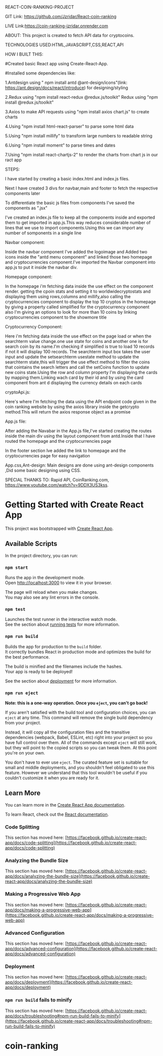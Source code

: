 REACT-COIN-RANKING-PROJECT

GIT Link: https://github.com/Jzridar/React-coin-ranking

LIVE Link:https://coin-ranking-jzridar.onrender.com



ABOUT: This project is created to fetch API data for cryptocoins.

TECHNOLOGIES USED:HTML,JAVASCRIPT,CSS,REACT,API

HOW I BUILT THIS:

#Created basic React app using Create-React-App.

#Installed some dependencies like:

1.Antdesign using " npm install antd @ant-design/icons"(link: https://ant.design/docs/react/introduce) for designing/styling

2.Redux using "npm install react-redux @redux.js/toolkit"
Redux using "npm install @redux.js/toolkit"

3.Axios to make API requests using "npm install axios chart.js" to create charts

4.Using "npm install html-react-parser" to parse some html data

5.Using "npm install millify" to transform large numbers to readable string

6.Using "npm install moment" to parse times and dates

7.Using "npm install react-chartjs-2" to render the charts from chart js in our ract app

STEPS:

I have started by creating a basic index.html and index.js files.

Next I have created 3 divs for navbar,main and footer to fetch the respective components later

To differentiate the basic js files from components I've saved the components as ".jsx"

I've created an index.js file to keep all the components inside and exported them to get imported in app.js.This way reduces considerable number of lines that we use to import components.Using this we can import any number of somponents in a single line


Navbar component:

Inside the navbar component I've added the logoimage and Added two icons inside the "antd menu component" and linked those two homepage and cryptocurrencies component.I've imported the Navbar component into app.js to put it inside the navbar div. 

Homepage component:

In the homepage i'm fetching data inside the use effect on the component render. getting the cpoin stats and setting it to worldwidecryptostats and displaying them using rows,columns and millify,also calling the cryptocurrencies component to display the top 10 cryptos in the homepage by giving a property called simplified for the cryptocurrency component
also I'm giving an options to look for more than 10 coins by linking cryptocurrencies component to the showmore title

Cryptocurrency Component: 

Here i'm fetching data inside the use effect on the page load or when the searchterm value change.one use state for coins and another one is for search coin by its name.I'm checking if simplified is true to load 10 records if not it will display 100 records.
The searchterm input box takes the user input and update the setsearchterm usestate method to update the searchterm state,this will trigger the use effect method to filter the coins that cointains the search letters and call the setCoins function to update new coins state.Using the row and column property I'm displaying the cards by mapping them.Linking wach card by their id and by using the card component from ant d displaying the currency details on each cards


cryptoApi.js:

Here's where I'm fetching the data using the API endpoint code given in the coin ranking website by using the axios library inside the getcrypto method.This will return the axios response object as a promise

App.js file:

After adding the Navabar in the App.js file,I've started creating the routes inside the main div using the layout component from antd.Inside that I have routed the homepage and the cryptocurrencies page

In the footer section Ive added the link to homepage and the cryptocurrencies page for easy navigation

App.css,Ant-design:
Main designs are done using ant-design components ,Did some basic designing using CSS.





SPECIAL THANKS TO:
Rapid API, 
CoinRanking.com,
https://www.youtube.com/watch?v=9DDX3US3kss.



















# Getting Started with Create React App

This project was bootstrapped with [Create React App](https://github.com/facebook/create-react-app).

## Available Scripts

In the project directory, you can run:

### `npm start`

Runs the app in the development mode.\
Open [http://localhost:3000](http://localhost:3000) to view it in your browser.

The page will reload when you make changes.\
You may also see any lint errors in the console.

### `npm test`

Launches the test runner in the interactive watch mode.\
See the section about [running tests](https://facebook.github.io/create-react-app/docs/running-tests) for more information.

### `npm run build`

Builds the app for production to the `build` folder.\
It correctly bundles React in production mode and optimizes the build for the best performance.

The build is minified and the filenames include the hashes.\
Your app is ready to be deployed!

See the section about [deployment](https://facebook.github.io/create-react-app/docs/deployment) for more information.

### `npm run eject`

**Note: this is a one-way operation. Once you `eject`, you can't go back!**

If you aren't satisfied with the build tool and configuration choices, you can `eject` at any time. This command will remove the single build dependency from your project.

Instead, it will copy all the configuration files and the transitive dependencies (webpack, Babel, ESLint, etc) right into your project so you have full control over them. All of the commands except `eject` will still work, but they will point to the copied scripts so you can tweak them. At this point you're on your own.

You don't have to ever use `eject`. The curated feature set is suitable for small and middle deployments, and you shouldn't feel obligated to use this feature. However we understand that this tool wouldn't be useful if you couldn't customize it when you are ready for it.

## Learn More

You can learn more in the [Create React App documentation](https://facebook.github.io/create-react-app/docs/getting-started).

To learn React, check out the [React documentation](https://reactjs.org/).

### Code Splitting

This section has moved here: [https://facebook.github.io/create-react-app/docs/code-splitting](https://facebook.github.io/create-react-app/docs/code-splitting)

### Analyzing the Bundle Size

This section has moved here: [https://facebook.github.io/create-react-app/docs/analyzing-the-bundle-size](https://facebook.github.io/create-react-app/docs/analyzing-the-bundle-size)

### Making a Progressive Web App

This section has moved here: [https://facebook.github.io/create-react-app/docs/making-a-progressive-web-app](https://facebook.github.io/create-react-app/docs/making-a-progressive-web-app)

### Advanced Configuration

This section has moved here: [https://facebook.github.io/create-react-app/docs/advanced-configuration](https://facebook.github.io/create-react-app/docs/advanced-configuration)

### Deployment

This section has moved here: [https://facebook.github.io/create-react-app/docs/deployment](https://facebook.github.io/create-react-app/docs/deployment)

### `npm run build` fails to minify

This section has moved here: [https://facebook.github.io/create-react-app/docs/troubleshooting#npm-run-build-fails-to-minify](https://facebook.github.io/create-react-app/docs/troubleshooting#npm-run-build-fails-to-minify)
# coin-ranking
